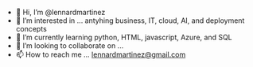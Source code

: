 - 👋 Hi, I’m @lennardmartinez
- 👀 I’m interested in ... antyhing business, IT, cloud, AI, and deployment concepts
- 🌱 I’m currently learning python, HTML, javascript, Azure, and SQL
- 💞️ I’m looking to collaborate on ...
- 📫 How to reach me ... lennardmartinez@gmail.com

<!---
lennardmartinez/lennardmartinez is a ✨ special ✨ repository because its `README.md` (this file) appears on your GitHub profile.
You can click the Preview link to take a look at your changes.
--->
